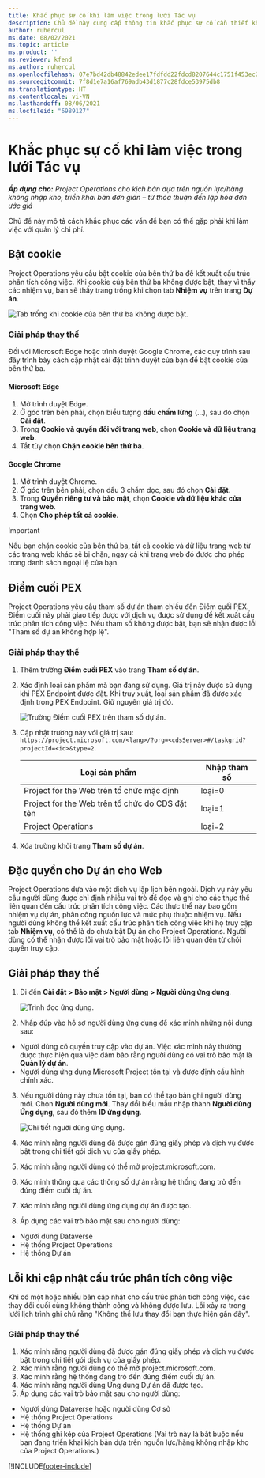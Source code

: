 ```yaml
---
title: Khắc phục sự cố khi làm việc trong lưới Tác vụ
description: Chủ đề này cung cấp thông tin khắc phục sự cố cần thiết khi làm việc trong lưới Tác vụ.
author: ruhercul
ms.date: 08/02/2021
ms.topic: article
ms.product: ''
ms.reviewer: kfend
ms.author: ruhercul
ms.openlocfilehash: 07e7bd42db48842edee17fdfdd22fdcd8207644c1751f453ec29c3194aac625e
ms.sourcegitcommit: 7f8d1e7a16af769adb43d1877c28fdce53975db8
ms.translationtype: HT
ms.contentlocale: vi-VN
ms.lasthandoff: 08/06/2021
ms.locfileid: "6989127"
---
```

# <a name="troubleshoot-working-in-the-task-grid"></a>Khắc phục sự cố khi làm việc trong lưới Tác vụ 

_**Áp dụng cho:** Project Operations cho kịch bản dựa trên nguồn lực/hàng không nhập kho, triển khai bản đơn giản – từ thỏa thuận đến lập hóa đơn ước giá_

Chủ đề này mô tả cách khắc phục các vấn đề bạn có thể gặp phải khi làm việc với quản lý chi phí.

## <a name="enable-cookies"></a>Bật cookie

Project Operations yêu cầu bật cookie của bên thứ ba để kết xuất cấu trúc phân tích công việc. Khi cookie của bên thứ ba không được bật, thay vì thấy các nhiệm vụ, bạn sẽ thấy trang trống khi chọn tab **Nhiệm vụ** trên trang **Dự án**.

![Tab trống khi cookie của bên thứ ba không được bật.](media/blankschedule.png)


### <a name="workaround"></a>Giải pháp thay thế
Đối với Microsoft Edge hoặc trình duyệt Google Chrome, các quy trình sau đây trình bày cách cập nhật cài đặt trình duyệt của bạn để bật cookie của bên thứ ba.

#### <a name="microsoft-edge"></a>Microsoft Edge

1. Mở trình duyệt Edge.
2. Ở góc trên bên phải, chọn biểu tượng **dấu chấm lửng** (...), sau đó chọn **Cài đặt**.
3. Trong **Cookie và quyền đối với trang web**, chọn **Cookie và dữ liệu trang web**.
4. Tắt tùy chọn **Chặn cookie bên thứ ba**.

#### <a name="google-chrome"></a>Google Chrome

1. Mở trình duyệt Chrome.
2. Ở góc trên bên phải, chọn dấu 3 chấm dọc, sau đó chọn **Cài đặt**.
3. Trong **Quyền riêng tư và bảo mật**, chọn **Cookie và dữ liệu khác của trang web**.
4. Chọn **Cho phép tất cả cookie**.

> [!IMPORTANT]
> Nếu bạn chặn cookie của bên thứ ba, tất cả cookie và dữ liệu trang web từ các trang web khác sẽ bị chặn, ngay cả khi trang web đó được cho phép trong danh sách ngoại lệ của bạn.

## <a name="pex-endpoint"></a>Điểm cuối PEX

Project Operations yêu cầu tham số dự án tham chiếu đến Điểm cuối PEX. Điểm cuối này phải giao tiếp được với dịch vụ được sử dụng để kết xuất cấu trúc phân tích công việc. Nếu tham số không được bật, bạn sẽ nhận được lỗi "Tham số dự án không hợp lệ". 

### <a name="workaround"></a>Giải pháp thay thế

1. Thêm trường **Điểm cuối PEX** vào trang **Tham số dự án**.
2. Xác định loại sản phẩm mà bạn đang sử dụng. Giá trị này được sử dụng khi PEX Endpoint được đặt. Khi truy xuất, loại sản phẩm đã được xác định trong PEX Endpoint. Giữ nguyên giá trị đó. 
   
    ![Trường Điểm cuối PEX trên tham số dự án.](media/pex-endpoint.png)

3. Cập nhật trường này với giá trị sau: `https://project.microsoft.com/<lang>/?org=<cdsServer>#/taskgrid?projectId=<id>&type=2`.

   
   | Loại sản phẩm                         | Nhập tham số |
   |--------------------------------------|----------------|
   | Project for the Web trên tổ chức mặc định   | loại=0         |
   | Project for the Web trên tổ chức do CDS đặt tên | loại=1         |
   | Project Operations                   | loại=2         |
   
4. Xóa trường khỏi trang **Tham số dự án**.

## <a name="privileges-for-project-for-the-web"></a>Đặc quyền cho Dự án cho Web

Project Operations dựa vào một dịch vụ lập lịch bên ngoài. Dịch vụ này yêu cầu người dùng được chỉ định nhiều vai trò để đọc và ghi cho các thực thể liên quan đến cấu trúc phân tích công việc. Các thực thể này bao gồm nhiệm vụ dự án, phân công nguồn lực và mức phụ thuộc nhiệm vụ. Nếu người dùng không thể kết xuất cấu trúc phân tích công việc khi họ truy cập tab **Nhiệm vụ**, có thể là do chưa bật Dự án cho Project Operations. Người dùng có thể nhận được lỗi vai trò bảo mật hoặc lỗi liên quan đến từ chối quyền truy cập.


## <a name="workaround"></a>Giải pháp thay thế

1. Đi đến **Cài đặt > Bảo mật > Người dùng > Người dùng ứng dụng**.  

   ![Trình đọc ứng dụng.](media/applicationuser.jpg)
   
2. Nhấp đúp vào hồ sơ người dùng ứng dụng để xác minh những nội dung sau:

 - Người dùng có quyền truy cập vào dự án. Việc xác minh này thường được thực hiện qua việc đảm bảo rằng người dùng có vai trò bảo mật là **Quản lý dự án**.
 - Người dùng ứng dụng Microsoft Project tồn tại và được định cấu hình chính xác.
 
3. Nếu người dùng này chưa tồn tại, bạn có thể tạo bản ghi người dùng mới. Chọn **Người dùng mới**. Thay đổi biểu mẫu nhập thành **Người dùng Ứng dụng**, sau đó thêm **ID ứng dụng**.

   ![Chi tiết người dùng ứng dụng.](media/applicationuserdetails.jpg)

4. Xác minh rằng người dùng đã được gán đúng giấy phép và dịch vụ được bật trong chi tiết gói dịch vụ của giấy phép.
5. Xác minh rằng người dùng có thể mở project.microsoft.com.
6. Xác minh thông qua các thông số dự án rằng hệ thống đang trỏ đến đúng điểm cuối dự án.
7. Xác minh rằng người dùng ứng dụng dự án được tạo.
8. Áp dụng các vai trò bảo mật sau cho người dùng:

  - Người dùng Dataverse
  - Hệ thống Project Operations
  - Hệ thống Dự án

## <a name="error-when-updating-the-work-breakdown-structure"></a>Lỗi khi cập nhật cấu trúc phân tích công việc

Khi có một hoặc nhiều bản cập nhật cho cấu trúc phân tích công việc, các thay đổi cuối cùng không thành công và không được lưu. Lỗi xảy ra trong lưới lịch trình ghi chú rằng "Không thể lưu thay đổi bạn thực hiện gần đây".

### <a name="workaround"></a>Giải pháp thay thế

1. Xác minh rằng người dùng đã được gán đúng giấy phép và dịch vụ được bật trong chi tiết gói dịch vụ của giấy phép.
2. Xác minh rằng người dùng có thể mở project.microsoft.com.
3. Xác minh rằng hệ thống đang trỏ đến đúng điểm cuối dự án.
4. Xác minh rằng người dùng Ứng dụng Dự án đã được tạo.
5. Áp dụng các vai trò bảo mật sau cho người dùng:
  
  - Người dùng Dataverse hoặc người dùng Cơ sở
  - Hệ thống Project Operations
  - Hệ thống Dự án
  - Hệ thống ghi kép của Project Operations (Vai trò này là bắt buộc nếu bạn đang triển khai kịch bản dựa trên nguồn lực/hàng không nhập kho của Project Operations.)


[!INCLUDE[footer-include](../includes/footer-banner.md)]
